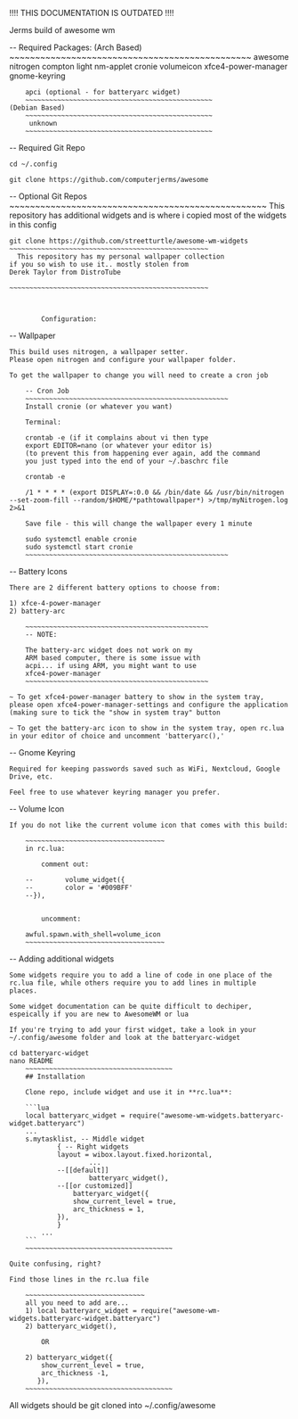 !!!! THIS DOCUMENTATION IS OUTDATED !!!!




Jerms build of awesome wm

-- Required Packages:
	(Arch Based)
		~~~~~~~~~~~~~~~~~~~~~~~~~~~~~~~~~~~~~~~~~~~~~~~
		awesome nitrogen compton light nm-applet cronie
		volumeicon xfce4-power-manager gnome-keyring

		apci (optional - for batteryarc widget)
		~~~~~~~~~~~~~~~~~~~~~~~~~~~~~~~~~~~~~~~~~~~~~~~
	(Debian Based)
		~~~~~~~~~~~~~~~~~~~~~~~~~~~~~~~~~~~~~~~~~~~~~~~
		 unknown
		~~~~~~~~~~~~~~~~~~~~~~~~~~~~~~~~~~~~~~~~~~~~~~~

-- Required Git Repo
	
	cd ~/.config

	git clone https://github.com/computerjerms/awesome


-- Optional Git Repos
	~~~~~~~~~~~~~~~~~~~~~~~~~~~~~~~~~~~~~~~~~~~~~~~~~~
	  This repository has additional widgets
	and is where i copied most of the widgets
	in this config
	
	git clone https://github.com/streetturtle/awesome-wm-widgets
	~~~~~~~~~~~~~~~~~~~~~~~~~~~~~~~~~~~~~~~~~~~~~~~~~~
	  This repository has my personal wallpaper collection
	if you so wish to use it.. mostly stolen from
	Derek Taylor from DistroTube

	~~~~~~~~~~~~~~~~~~~~~~~~~~~~~~~~~~~~~~~~~~~~~~~~~~
	


			Configuration:

-- Wallpaper

	This build uses nitrogen, a wallpaper setter.
	Please open nitrogen and configure your wallpaper folder.

	To get the wallpaper to change you will need to create a cron job

		-- Cron Job
		~~~~~~~~~~~~~~~~~~~~~~~~~~~~~~~~~~~~~~~~~~~~~~~~~~~
		Install cronie (or whatever you want)
	
		Terminal: 

		crontab -e (if it complains about vi then type
		export EDITOR=nano (or whatever your editor is)
		(to prevent this from happening ever again, add the command
		you just typed into the end of your ~/.baschrc file

		crontab -e

		/1 * * * * (export DISPLAY=:0.0 && /bin/date && /usr/bin/nitrogen --set-zoom-fill --random/$HOME/*pathtowallpaper*) >/tmp/myNitrogen.log 2>&1
	
		Save file - this will change the wallpaper every 1 minute
	
		sudo systemctl enable cronie
		sudo systemctl start cronie
		~~~~~~~~~~~~~~~~~~~~~~~~~~~~~~~~~~~~~~~~~~~~~~~~~~~



-- Battery Icons
	
	There are 2 different battery options to choose from:

	1) xfce-4-power-manager
	2) battery-arc

		~~~~~~~~~~~~~~~~~~~~~~~~~~~~~~~~~~~~~~~~~~~~~~
		-- NOTE:

		The battery-arc widget does not work on my
		ARM based computer, there is some issue with
		acpi... if using ARM, you might want to use
		xfce4-power-manager
		~~~~~~~~~~~~~~~~~~~~~~~~~~~~~~~~~~~~~~~~~~~~~~

	~ To get xfce4-power-manager battery to show in the system tray,
 	please open xfce4-power-manager-settings and configure the application
	(making sure to tick the "show in system tray" button

	~ To get the battery-arc icon to show in the system tray, open rc.lua
	in your editor of choice and uncomment 'batteryarc(),'


-- Gnome Keyring

	Required for keeping passwords saved such as WiFi, Nextcloud, Google Drive, etc.

	Feel free to use whatever keyring manager you prefer.

-- Volume Icon

	If you do not like the current volume icon that comes with this build:

		~~~~~~~~~~~~~~~~~~~~~~~~~~~~~~~~~~~
		in rc.lua:

			comment out:

		--        volume_widget({
		--        color = '#009BFF'
		--}),


			uncomment:

		awful.spawn.with_shell=volume_icon
		~~~~~~~~~~~~~~~~~~~~~~~~~~~~~~~~~~~

-- Adding additional widgets

	Some widgets require you to add a line of code in one place of the
	rc.lua file, while others require you to add lines in multiple
	places.

	Some widget documentation can be quite difficult to dechiper,
	espeically if you are new to AwesomeWM or lua
	
	If you're trying to add your first widget, take a look in your
	~/.config/awesome folder and look at the batteryarc-widget

	cd batteryarc-widget 
	nano README
		~~~~~~~~~~~~~~~~~~~~~~~~~~~~~~~~~~~~~
		## Installation

		Clone repo, include widget and use it in **rc.lua**:

		```lua
		local batteryarc_widget = require("awesome-wm-widgets.batteryarc-widget.batteryarc")
		...
		s.mytasklist, -- Middle widget
        		{ -- Right widgets
        		layout = wibox.layout.fixed.horizontal,
                		...
	        	--[[default]]
        	        	batteryarc_widget(),
		        --[[or customized]]
        			batteryarc_widget({
	        	    show_current_level = true,
	        	    arc_thickness = 1,
		       	}),
        		}
			...
		```
		~~~~~~~~~~~~~~~~~~~~~~~~~~~~~~~~~~~~~

	Quite confusing, right?

	Find those lines in the rc.lua file

		~~~~~~~~~~~~~~~~~~~~~~~~~~~~~~
		all you need to add are...
		1) local batteryarc_widget = require("awesome-wm-widgets.batteryarc-widget.batteryarc")
		2) batteryarc_widget(),
	
			OR

		2) batteryarc_widget({
			show_current_level = true,
			arc_thickness -1,
		   }),   
		~~~~~~~~~~~~~~~~~~~~~~~~~~~~~~~~~~~~~

All widgets should be git cloned into ~/.config/awesome
